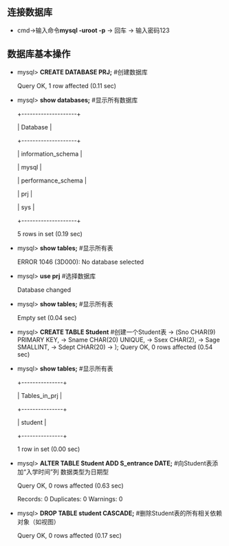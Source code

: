 ## 连接数据库
* cmd->输入命令**mysql -uroot -p** -> 回车 -> 输入密码123
## 数据库基本操作
* mysql> **CREATE DATABASE PRJ;**  #创建数据库
  
  Query OK, 1 row affected (0.11 sec)

* mysql> **show databases;**  #显示所有数据库
  
  +--------------------+
  
  | Database           |
  
  +--------------------+
  
  | information_schema |
  
  | mysql              |
  
  | performance_schema |
  
  | prj                |
  
  | sys                |
  
  +--------------------+
  
  5 rows in set (0.19 sec)

* mysql> **show tables;**   #显示所有表
  
  ERROR 1046 (3D000): No database selected
* mysql> **use prj**  #选择数据库
  
  Database changed
* mysql> **show tables;**  #显示所有表
  
  Empty set (0.04 sec)
* mysql> **CREATE TABLE Student**  #创建一个Student表
    -> (Sno CHAR(9) PRIMARY KEY,
    -> Sname CHAR(20) UNIQUE,
    -> Ssex CHAR(2),
    -> Sage SMALLINT,
    -> Sdept CHAR(20)
    -> ); 
  Query OK, 0 rows affected (0.54 sec)
* mysql> **show tables;**  #显示所有表
  
  +---------------+
  
  | Tables_in_prj |
  
  +---------------+
  
  | student       |
  
  +---------------+
  
  1 row in set (0.00 sec)

* mysql> **ALTER TABLE Student ADD S_entrance DATE;**  #向Student表添加“入学时间”列 数据类型为日期型
  
  Query OK, 0 rows affected (0.63 sec)
  
  Records: 0  Duplicates: 0  Warnings: 0
* mysql> **DROP TABLE student CASCADE;**  #删除Student表的所有相关依赖对象（如视图）
  
  Query OK, 0 rows affected (0.17 sec)
